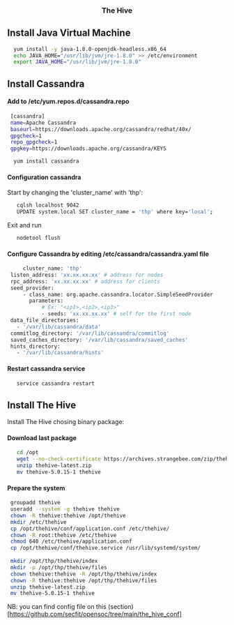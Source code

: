 <div align="center">
  <h3 align="center">The Hive</h3>
</div>


## Install Java Virtual Machine
  ```sh
    yum install -y java-1.8.0-openjdk-headless.x86_64
    echo JAVA_HOME="/usr/lib/jvm/jre-1.8.0" >> /etc/environment
    export JAVA_HOME="/usr/lib/jvm/jre-1.8.0"
  ```
 
 ## Install Cassandra
 #### Add to /etc/yum.repos.d/cassandra.repo
   ```sh
    [cassandra]
    name=Apache Cassandra
    baseurl=https://downloads.apache.org/cassandra/redhat/40x/ 
    gpgcheck=1
    repo_gpgcheck=1
    gpgkey=https://downloads.apache.org/cassandra/KEYS
  ```
  
  ```sh
    yum install cassandra
  ```
  #### Configuration cassandra
  Start by changing the 'cluster_name' with 'thp': 
 ```sh
    cqlsh localhost 9042
    UPDATE system.local SET cluster_name = 'thp' where key='local';
  ```
  Exit and run
 ```sh
    nodetool flush
  ```
  #### Configure Cassandra by editing /etc/cassandra/cassandra.yaml file
   ```sh
    	cluster_name: 'thp'
	listen_address: 'xx.xx.xx.xx' # address for nodes
	rpc_address: 'xx.xx.xx.xx' # address for clients
	seed_provider:
		- class_name: org.apache.cassandra.locator.SimpleSeedProvider
		  parameters:
			  # Ex: "<ip1>,<ip2>,<ip3>"
			  - seeds: 'xx.xx.xx.xx' # self for the first node
	data_file_directories:
	  - '/var/lib/cassandra/data'
	commitlog_directory: '/var/lib/cassandra/commitlog'
	saved_caches_directory: '/var/lib/cassandra/saved_caches'
	hints_directory: 
	  - '/var/lib/cassandra/hints'
  ```
  
  #### Restart cassandra service
 ```sh
    service cassandra restart
  ```
  
## Install The Hive
Install The Hive chosing binary package:
#### Download last package
 ```sh
    cd /opt
    wget --no-check-certificate https://archives.strangebee.com/zip/thehive-latest.zip
    unzip thehive-latest.zip
    mv thehive-5.0.15-1 thehive
  ```
  #### Prepare the system
   ```sh
    groupadd thehive
    useradd --system -g thehive thehive
    chown -R thehive:thehive /opt/thehive
    mkdir /etc/thehive
    cp /opt/thehive/conf/application.conf /etc/thehive/
    chown -R root:thehive /etc/thehive
    chmod 640 /etc/thehive/application.conf
    cp /opt/thehive/conf/thehive.service /usr/lib/systemd/system/
    
    mkdir /opt/thp/thehive/index
    mkdir -p /opt/thp/thehive/files
    chown thehive:thehive -R /opt/thp/thehive/index
    chown -R thehive:thehive /opt/thp/thehive/files
    unzip thehive-latest.zip
    mv thehive-5.0.15-1 thehive
  ```
  NB: you can find config file on this (section)[https://github.com/secfit/opensoc/tree/main/the_hive_conf]
  
